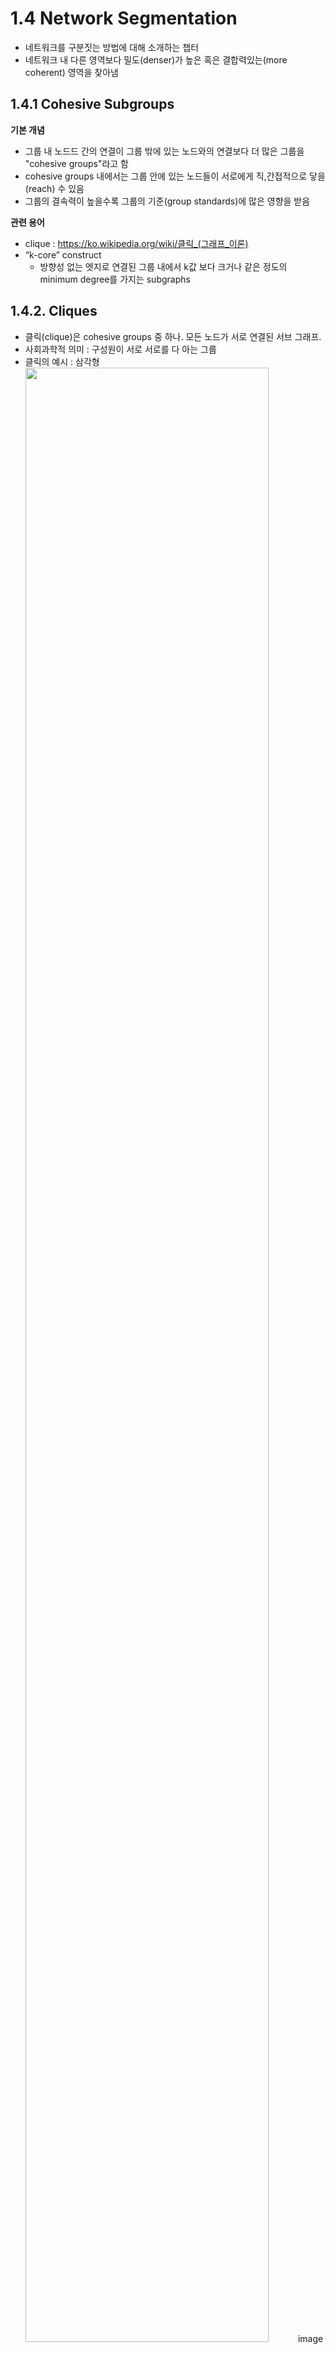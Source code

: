 # 1.4 Network Segmentation
- 네트워크를 구분짓는 방법에 대해 소개하는 챕터
- 네트워크 내 다른 영역보다 밀도(denser)가 높은 혹은 결합력있는(more coherent) 영역을 찾아냄

## 1.4.1 Cohesive Subgroups
**기본 개념**
- 그룹 내 노드드 간의 연결이 그룹 밖에 있는 노드와의 연결보다 더 많은 그룹을 "cohesive groups"라고 함
- cohesive groups 내에서는 그룹 안에 있는 노드들이 서로에게 직,간접적으로 닿을(reach) 수 있음
- 그룹의 결속력이 높을수록 그룹의 기준(group standards)에 많은 영향을 받음

**관련 용어**
- clique : https://ko.wikipedia.org/wiki/클릭_(그래프_이론)
- “k-core” construct
  - 방향성 없는 엣지로 연결된 그룹 내에서 k값 보다 크거나 같은 정도의 minimum degree를 가지는 subgraphs


## 1.4.2. Cliques
  - 클릭(clique)은 cohesive groups 중 하나. 모든 노드가 서로 연결된 서브 그래프.
  - 사회과학적 의미 : 구성원이 서로 서로를 다 아는 그룹
  - 클릭의 예시 : 삼각형 
 <img src="http://mathworld.wolfram.com/images/eps-gif/Clique_950.gif" width="90%"></img>
 image source : http://mathworld.wolfram.com/Clique.html
 
**관련 용어**
  - maximal clique(극대 클릭): 
    - maximal complete subgraph. 그래프 내의 다른 클릭의 서브셋이 되지 않는 클릭. 즉 더 이상 노드를 추가할 필요 없이 완전히 서로 연결되어있는 클릭.
    - http://mathworld.wolfram.com/MaximalClique.html
    
  - maximum clique(최대 클릭): 
    - 그래프 내에서 가장 크기가 큰 클릭. 공통의 친구관계를 맺는 가장 큰 셋을 찾아내는 데 사용.
    - http://mathworld.wolfram.com/MaximumClique.html
    
**활용 예시** 
 - 두 네트워크의 maximum clique의 사이즈를 비교하여 그룹 다이나믹(팀워크, 신뢰도, 생산성 등)을 비교해볼 수 있음 
 - 
  모든 가능한 변이 존재하는 꼭짓점들의 부분집
  - 꼭짓점으로 이루어진 집합 중 모든 두 꼭짓점이 변으로 연결되어 있는 집합

